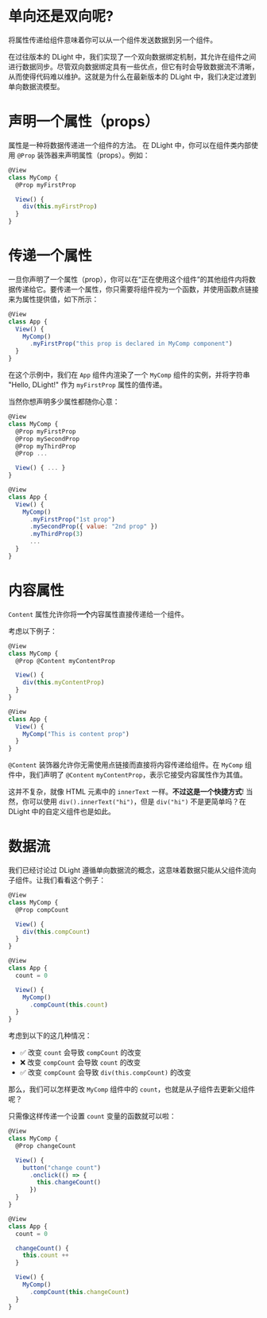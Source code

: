 # 单向还是双向呢?

将属性传递给组件意味着你可以从一个组件发送数据到另一个组件。

在过往版本的 DLight 中，我们实现了一个双向数据绑定机制，其允许在组件之间进行数据同步。尽管双向数据绑定具有一些优点，但它有时会导致数据流不清晰，从而使得代码难以维护。这就是为什么在最新版本的 DLight 中，我们决定过渡到单向数据流模型。

# 声明一个属性（props）

属性是一种将数据传递进一个组件的方法。 在 DLight 中，你可以在组件类内部使用 `@Prop` 装饰器来声明属性（props）。例如：

```js
@View
class MyComp {
  @Prop myFirstProp

  View() {
    div(this.myFirstProp)
  }
}
```

# 传递一个属性

一旦你声明了一个属性（prop），你可以在“正在使用这个组件”的其他组件内将数据传递给它。要传递一个属性，你只需要将组件视为一个函数，并使用函数点链接来为属性提供值，如下所示：

```js
@View
class App {
  View() {
    MyComp()
      .myFirstProp("this prop is declared in MyComp component")
  }
}
```

在这个示例中，我们在 `App` 组件内渲染了一个 `MyComp` 组件的实例，并将字符串 "Hello, DLight!" 作为 `myFirstProp` 属性的值传递。

当然你想声明多少属性都随你心意：

```js
@View
class MyComp {
  @Prop myFirstProp
  @Prop mySecondProp
  @Prop myThirdProp
  @Prop ...

  View() { ... }
}

@View
class App {
  View() {
    MyComp()
      .myFirstProp("1st prop")
      .mySecondProp({ value: "2nd prop" })
      .myThirdProp(3)
      ...
  }
}
```

# 内容属性

`Content` 属性允许你将**一个**内容属性直接传递给一个组件。

考虑以下例子：

```javascript
@View
class MyComp {
  @Prop @Content myContentProp

  View() {
    div(this.myContentProp)
  }
}

@View 
class App {
  View() {
    MyComp("This is content prop")
  }
}
```

`@Content` 装饰器允许你无需使用点链接而直接将内容传递给组件。在 `MyComp` 组件中，我们声明了 `@Content` `myContentProp`，表示它接受内容属性作为其值。

这并不复杂，就像 HTML 元素中的 `innerText` 一样。**不过这是一个快捷方式**! 当然，你可以使用 `div().innerText("hi")`，但是 `div("hi")` 不是更简单吗？在 DLight 中的自定义组件也是如此。

# 数据流

我们已经讨论过 DLight 遵循单向数据流的概念，这意味着数据只能从父组件流向子组件。让我们看看这个例子：

```js
@View
class MyComp {
  @Prop compCount

  View() {
    div(this.compCount)
  }
}

@View
class App {
  count = 0

  View() {
    MyComp()
      .compCount(this.count)
  }
}
```

考虑到以下的这几种情况：

* ✅ 改变 `count` 会导致 `compCount` 的改变
* ❌ 改变 `compCount` 会导致 `count` 的改变
* ✅ 改变 `compCount` 会导致 `div(this.compCount)` 的改变

那么，我们可以怎样更改 `MyComp` 组件中的 `count`，也就是从子组件去更新父组件呢？

只需像这样传递一个设置 `count` 变量的函数就可以啦：

```js
@View
class MyComp {
  @Prop changeCount

  View() {
    button("change count")
      .onclick(() => {
        this.changeCount()
      })
  }
}

@View
class App {
  count = 0

  changeCount() {
    this.count ++
  }

  View() {
    MyComp()
      .compCount(this.changeCount)
  }
}
```



<!-- ```js
@View
class MyComp {
  @Prop changeCount
  
  count = 1
  prev_cnt = this.count
  View() { 
    setInterval(() => {
      if (this.count !== this.prev_cnt) {
        this.changeCount()
        this.prev_cnt = this.count;
      }
    }, 1000);
  }
}

@View
class App {
  count = 0

  changeCount() {
    this.count ++
  }

  View() {
    MyComp()
      .compCount(this.changeCount)
  }
}
``` -->
